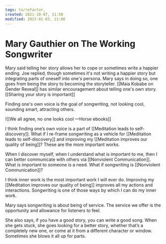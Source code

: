 ```yaml
---
tags: to/refactor, 
created: 2021-10-07, 11:50
modified: 2023-01-03, 21:06
---
```


# Mary Gauthier on The Working Songwriter
Mary said telling her story allows her to cope or sometimes write a happier ending. Joe replied, though sometimes it's not writing a happier story but integrating parts of oneself into one's persona. Mary says in doing so, one goes from being the story to becoming the storyteller. [[Maia Kobabe on Gender Reveal]] has similar encouragement about telling one's own story. [[Sharing your story is important]]

Finding one's own voice is the goal of songwriting, not looking cool, sounding smart, attracting others.

![[We all agree, no one looks cool —Horse ebooks]]

I think finding one’s own voice is a part of [[Meditation leads to self-discovery]]. What if I re-frame songwriting as a vehicle for [[Meditation leads to self-discovery]] and improving my [[Meditation improves our quality of being]]? These are the more important works.

When I discover myself, when I understand what is important to me, then I can better communicate with others via [[Nonviolent Communication]]. What is important to someone is a need. What if songwriting is [[Nonviolent Communication]]?

I think inner work is the most important work I will ever do. Improving my [[Meditation improves our quality of being]] improves all my actions and interactions. Songwriting is one of those ways by which I can do my inner work.

Mary says songwriting is about being of service. The service we offer is the opportunity and allowance for listeners to feel.

She also says, if you have a good story, you can write a good song. When she gets stuck, she goes looking for a better story, whether that’s a completely new one, or come at it from a different character or window. Sometimes she blows it all up for parts.